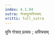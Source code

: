 ```yaml
---
index: 4.1.94
sutra: गोत्राद्यून्यस्त्रियाम्
vritti: full_sutra
---
```


युनि गोत्रात् प्रत्ययः ; अस्त्रियाम् 